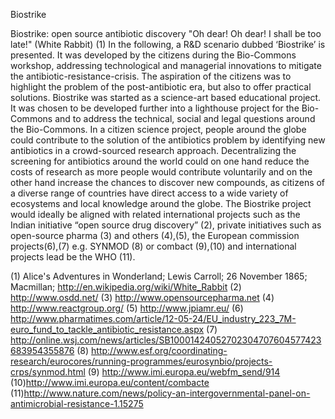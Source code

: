 Biostrike


Biostrike: open source antibiotic discovery
 "Oh dear! Oh dear! I shall be too late!" (White Rabbit) (1)
In the following, a R&D scenario dubbed ‘Biostrike’ is presented. It was developed by the citizens during the Bio-Commons workshop, addressing technological and managerial innovations to mitigate the antibiotic-resistance-crisis. The aspiration of the citizens was to highlight the problem of the post-antibiotic era, but also to offer practical solutions. Biostrike was started as a science-art based educational project. It was chosen to be developed further into a lighthouse project for the Bio-Commons and to address the technical, social and legal questions around the Bio-Commons. In a citizen science project, people around the globe could contribute to the solution of the antibiotics problem by identifying new antibiotics in a crowd-sourced research approach. Decentralizing the screening for antibiotics around the world could on one hand reduce the costs of research as more people would contribute voluntarily and on the other hand increase the chances to discover new compounds, as citizens of a diverse range of countries have direct access to a wide variety of ecosystems and local knowledge around the globe. The Biostrike project would ideally be aligned with related international projects such as the Indian initiative “open source drug discovery” (2), private initiatives such as open-source pharma (3) and others (4),(5), the European commission projects(6),(7) e.g. SYNMOD (8) or combact (9),(10) and international projects lead be the WHO (11).





(1) Alice's Adventures in Wonderland; Lewis Carroll; 26 November 1865; Macmillan; http://en.wikipedia.org/wiki/White_Rabbit
(2) http://www.osdd.net/
(3) http://www.opensourcepharma.net 
(4) http://www.reactgroup.org/
(5) http://www.jpiamr.eu/
(6) http://www.pharmatimes.com/article/12-05-24/EU_industry_223_7M-euro_fund_to_tackle_antibiotic_resistance.aspx 
(7) http://online.wsj.com/news/articles/SB10001424052702304707604577423683954355876 
(8) http://www.esf.org/coordinating-research/eurocores/running-programmes/eurosynbio/projects-crps/synmod.html
(9) http://www.imi.europa.eu/webfm_send/914
(10)http://www.imi.europa.eu/content/combacte 
(11)http://www.nature.com/news/policy-an-intergovernmental-panel-on-antimicrobial-resistance-1.15275 

